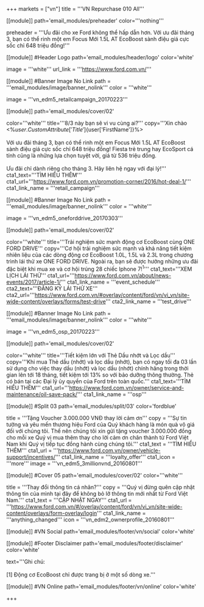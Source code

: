 +++
markets = ["vn"]
title = '''VN Repurchase 010 All'''

[[module]]
path='email_modules/preheader'
color='''nothing'''

preheader = '''Ưu đãi cho xe Ford không thể hấp dẫn hơn. Với ưu đãi tháng 3, bạn có thể rinh một em Focus Mới 1.5L AT EcoBoost sành điệu giá cực sốc chỉ 648 triệu đồng!'''

[[module]] #Header Logo
path='email_modules/header/logo'
color='white'

  image = '''white'''
  url_link = '''https://www.ford.com.vn/'''

 [[module]] #Banner Image No Link
path = '''email_modules/image/banner_nolink'''
color = '''white'''

  image = '''vn_edm5_retailcampaign_20170223''' 

[[module]]
path='email_modules/cover/02'

color='''white'''
title='''8/3 này bạn sẽ vi vu cùng ai?'''
copy='''Xin chào <%${user.CustomAttribute['Title']}%> <%${user['FirstName']}%><br /><br />Với ưu đãi tháng 3, bạn có thể rinh một em Focus Mới 1.5L AT EcoBoost sành điệu giá cực sốc chỉ 648 triệu đồng! Fiesta trẻ trung hay EcoSport cá tính cũng là những lựa chọn tuyệt vời, giá từ 536 triệu đồng.<br /><br />Ưu đãi chỉ dành riêng cho tháng 3. Hãy liên hệ ngay với đại lý!'''
cta1_text='''TÌM HIỂU THÊM'''
cta1_url='''https://www.ford.com.vn/promotion-corner/2016/hot-deal-1/'''
cta1_link_name = '''retail_campaign'''

[[module]] #Banner Image No Link
path = '''email_modules/image/banner_nolink'''
color = '''white'''

  image = '''vn_edm5_oneforddrive_20170303'''

[[module]]
path='email_modules/cover/02'

color='''white'''
title='''Trải nghiệm sức mạnh động cơ EcoBoost cùng ONE FORD DRIVE'''
copy='''Cơ hội trải nghiệm sức mạnh và khả năng tiết kiệm nhiên liệu của các dòng động cơ EcoBoost 1.0L, 1.5L và 2.3L trong chương trình lái thử xe ONE FORD DRIVE. Ngoài ra, bạn sẽ được hưởng những ưu đãi đặc biệt khi mua xe và cơ hội trúng 28 chiếc Iphone 7!<sup>1</sup>'''
cta1_text='''XEM LỊCH LÁI THỬ'''
cta1_url='''https://www.ford.com.vn/about/news-events/2017/article-1/'''
cta1_link_name = '''event_schedule'''
cta2_text='''ĐĂNG KÝ LÁI THỬ XE'''
cta2_url='''https://www.ford.com.vn/#overlay/content/ford/vn/vi_vn/site-wide-content/overlays/forms/test-drive'''
cta2_link_name = '''test_drive'''

 [[module]] #Banner Image No Link
path = '''email_modules/image/banner_nolink'''
color = '''white'''

  image = '''vn_edm5_osp_20170223'''

[[module]]
path='email_modules/cover/02'

color='''white'''
title='''Tiết kiệm lớn với Thẻ Dầu nhớt và Lọc dầu'''
copy='''Khi mua Thẻ dầu (nhớt) và lọc dầu (nhớt), bạn có ngay tối đa 03 lần sử dụng cho việc thay dầu (nhớt) và lọc dầu (nhớt) chính hãng trong thời gian lên tới 18 tháng, tiết kiệm tới 13% so với bảo dưỡng thông thường. Thẻ có bán tại các Đại lý ủy quyền của Ford trên toàn quốc.'''
cta1_text='''TÌM HIỂU THÊM'''
cta1_url='''https://www.ford.com.vn/owner/service-and-maintenance/oil-save-pack/'''
cta1_link_name = '''osp'''

[[module]] #Split 03
path='email_modules/split/03'
color='fordblue'

  title = '''Tặng Voucher 3.000.000 VNĐ thay lời cảm ơn'''
  copy = '''Sự tin tưởng và yêu mến thương hiệu Ford của Quý khách hàng là món quà vô giá đối với chúng tôi. Thế nên chúng tôi xin gửi tặng voucher 3.000.000 đồng cho mỗi xe Quý vị mua thêm thay cho lời cảm ơn chân thành từ Ford Việt Nam khi Quý vị tiếp tục đồng hành cùng chúng tôi.'''
  cta1_text = '''TÌM HIỂU THÊM'''
  cta1_url = '''https://www.ford.com.vn/owner/vehicle-support/incentives/'''
  cta1_link_name = '''loyalty_offer'''
  cta1_icon = '''more'''
  image = '''vn_edm5_3millionvnd_20160801'''

[[module]] #Cover 05
path='email_modules/cover/02'
color='''white'''

  title = '''Thay đổi thông tin cá nhân?'''
  copy = '''Quý vị đừng quên cập nhật thông tin của mình tại đây để không bỏ lỡ thông tin mới nhất từ Ford Việt Nam.'''
  cta1_text = '''CẬP NHẬT NGAY'''
  cta1_url = '''https://www.ford.com.vn/#/overlay/content/ford/vn/vi_vn/site-wide-content/overlays/form-overlay/login'''
  cta1_link_name = '''anything_changed'''
  icon = '''vn_edm2_ownerprofile_20160801'''

[[module]] #VN Social
path='email_modules/footer/vn/social'
color='white'

[[module]] #Footer Disclaimer
path='email_modules/footer/disclaimer'
color='white'

  text='''Ghi chú: <br /><br />[1] Động cơ EcoBoost chỉ được trang bị ở một số dòng xe.'''

[[module]] #VN Online
path='email_modules/footer/vn/online'
color='white'


+++